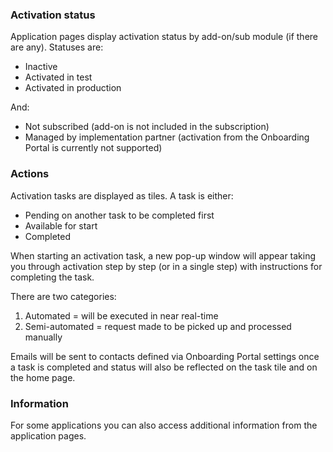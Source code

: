 ### Activation status

Application pages display activation status by add-on/sub module (if there are any). Statuses are:
* Inactive
* Activated in test
* Activated in production
  
And:
* Not subscribed (add-on is not included in the subscription)
* Managed by implementation partner (activation from the Onboarding Portal is currently not supported)

### Actions

Activation tasks are displayed as tiles. A task is either:
* Pending on another task to be completed first
* Available for start
* Completed 

When starting an activation task, a new pop-up window will appear taking you through activation step by step (or in a single step) with instructions for completing the task.

There are two categories:
1. Automated = will be executed in near real-time
2. Semi-automated = request made to be picked up and processed manually

Emails will be sent to contacts defined via Onboarding Portal settings once a task is completed and status will also be reflected on the task tile and on the home page.

### Information

For some applications you can also access additional information from the application pages. 

